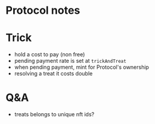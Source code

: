 # Protocol notes

# Trick

- hold a cost to pay (non free)
- pending payment rate is set at `trickAndTreat`
- when pending payment, mint for Protocol's ownership
- resolving a treat it costs double

# Q&A

- treats belongs to unique nft ids?
